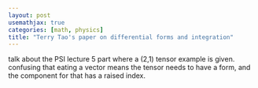 ```yaml
---
layout: post
usemathjax: true
categories: [math, physics]
title: "Terry Tao's paper on differential forms and integration"
---
```


talk about the PSI lecture 5 part where a (2,1) tensor example is given. confusing that eating a vector means the tensor needs to have a form, and the component for that has a raised index.

